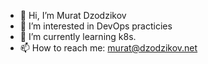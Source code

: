 - 👋 Hi, I’m Murat Dzodzikov
- 👀 I’m interested in DevOps practicies
- 🌱 I’m currently learning k8s.  
- 📫 How to reach me: murat@dzodzikov.net
